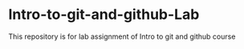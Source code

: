 # Intro-to-git-and-github-Lab
This repository is for lab assignment of Intro to git and github course
